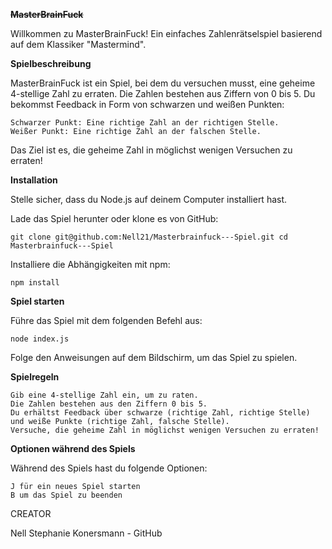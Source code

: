 ~~**MasterBrainFuck**~~

Willkommen zu MasterBrainFuck! Ein einfaches Zahlenrätselspiel basierend auf dem Klassiker "Mastermind".

**Spielbeschreibung**

MasterBrainFuck ist ein Spiel, bei dem du versuchen musst, eine geheime 4-stellige Zahl zu erraten. Die Zahlen bestehen aus Ziffern von 0 bis 5. Du bekommst Feedback in Form von schwarzen und weißen Punkten:

    Schwarzer Punkt: Eine richtige Zahl an der richtigen Stelle.
    Weißer Punkt: Eine richtige Zahl an der falschen Stelle.

Das Ziel ist es, die geheime Zahl in möglichst wenigen Versuchen zu erraten!

**Installation**

Stelle sicher, dass du Node.js auf deinem Computer installiert hast.

Lade das Spiel herunter oder klone es von GitHub:

    git clone git@github.com:Nell21/Masterbrainfuck---Spiel.git cd Masterbrainfuck---Spiel

Installiere die Abhängigkeiten mit npm:

    npm install

**Spiel starten**

Führe das Spiel mit dem folgenden Befehl aus:

    node index.js

Folge den Anweisungen auf dem Bildschirm, um das Spiel zu spielen.

**Spielregeln**

    Gib eine 4-stellige Zahl ein, um zu raten.
    Die Zahlen bestehen aus den Ziffern 0 bis 5.
    Du erhältst Feedback über schwarze (richtige Zahl, richtige Stelle) und weiße Punkte (richtige Zahl, falsche Stelle).
    Versuche, die geheime Zahl in möglichst wenigen Versuchen zu erraten!

**Optionen während des Spiels**

Während des Spiels hast du folgende Optionen:

    J für ein neues Spiel starten
    B um das Spiel zu beenden

CREATOR

Nell Stephanie Konersmann - GitHub
